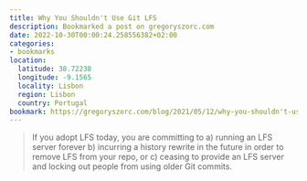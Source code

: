 ```yaml
---
title: Why You Shouldn't Use Git LFS
description: Bookmarked a post on gregoryszorc.com
date: 2022-10-30T00:00:24.258556382+02:00
categories:
- bookmarks
location:
  latitude: 38.72238
  longitude: -9.1565
  locality: Lisbon
  region: Lisbon
  country: Portugal
bookmark: https://gregoryszorc.com/blog/2021/05/12/why-you-shouldn't-use-git-lfs/
---
```


> If you adopt LFS today, you are committing to a) running an LFS server forever b) incurring a history rewrite in the future in order to remove LFS from your repo, or c) ceasing to provide an LFS server and locking out people from using older Git commits.
